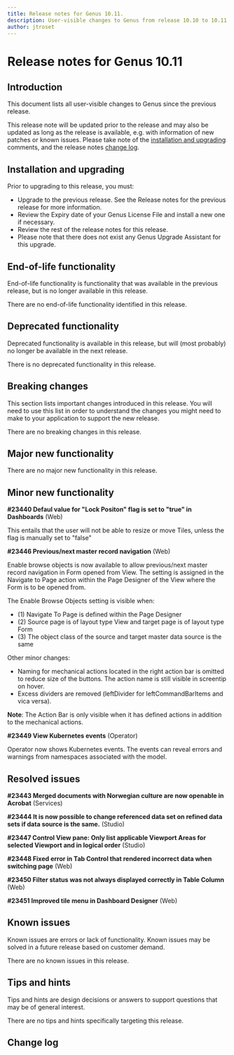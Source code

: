 ```yaml
---
title: Release notes for Genus 10.11.
description: User-visible changes to Genus from release 10.10 to 10.11.
author: jtroset
---
```


# Release notes for Genus 10.11

## Introduction

This document lists all user-visible changes to Genus since the previous release.

This release note will be updated prior to the release and may also be updated as long as the release is available, e.g. with information of new patches or known issues. Please take note of the [installation and upgrading](#installation-and-upgrading) comments, and the release notes [change log](#change-log).

## Installation and upgrading

Prior to upgrading to this release, you must:

- Upgrade to the previous release. See the Release notes for the previous release for more information.
- Review the Expiry date of your Genus License File and install a new one if necessary.
- Review the rest of the release notes for this release.
- Please note that there does not exist any Genus Upgrade Assistant for this upgrade.

<!--rntype01-start INSTALLATION / UPGRADE. DO NOT CHANGE THESE TAGS. ANY CHANGES BELOW WILL BE OVERWRITTEN.-->

<!--rntype01-end   INSTALLATION / UPGRADE. DO NOT CHANGE THESE TAGS. ANY CHANGES ABOVE WILL BE OVERWRITTEN.-->
<!-- release note type 2 is missing. That's ok.-->

## End-of-life functionality

End-of-life functionality is functionality that was available in the previous release, but is no longer available in this release.
<!--rntype03-start END-OF-LIFE. DO NOT CHANGE THESE TAGS. ANY CHANGES BELOW WILL BE OVERWRITTEN.-->
There are no end-of-life functionality identified in this release.
<!--rntype03-end   END-OF-LIFE. DO NOT CHANGE THESE TAGS. ANY CHANGES ABOVE WILL BE OVERWRITTEN.-->
## Deprecated functionality

Deprecated functionality is available in this release, but will (most probably) no longer be available in the next release.
<!--rntype04-start DEPRECATED. DO NOT CHANGE THESE TAGS. ANY CHANGES BELOW WILL BE OVERWRITTEN.-->
There is no deprecated functionality in this release.
<!--rntype04-end   DEPRECATED. DO NOT CHANGE THESE TAGS. ANY CHANGES ABOVE WILL BE OVERWRITTEN.-->
## Breaking changes

This section lists important changes introduced in this release. You will need to use this list in order to understand the changes you might need to make to your application to support the new release.
<!--rntype05-start BREAKING. DO NOT CHANGE THESE TAGS. ANY CHANGES BELOW WILL BE OVERWRITTEN.-->
There are no breaking changes in this release.
<!--rntype05-end   BREAKING. DO NOT CHANGE THESE TAGS. ANY CHANGES ABOVE WILL BE OVERWRITTEN.-->
## Major new functionality
<!--rntype06-start MAJOR. DO NOT CHANGE THESE TAGS. ANY CHANGES BELOW WILL BE OVERWRITTEN.-->
There are no major new functionality in this release.
<!--rntype06-end   MAJOR. DO NOT CHANGE THESE TAGS. ANY CHANGES ABOVE WILL BE OVERWRITTEN.-->
## Minor new functionality
<!--rntype07-start MINOR. DO NOT CHANGE THESE TAGS. ANY CHANGES BELOW WILL BE OVERWRITTEN.-->
<!--ID 07daadf4-b097-4b32-8362-e237c5fe35ac -->
**#23440 Defaul value for "Lock Positon" flag is set to "true" in Dashboards** (Web)

This entails that the user will not be able to resize or move Tiles, unless the flag is manually set to "false"

<!--ID f8b65ae8-8d79-4f9e-8728-fda751f25043 -->
**#23446 Previous/next master record navigation** (Web)

Enable browse objects is now available to allow previous/next master record navigation in Form opened from View.
The setting is assigned in the Navigate to Page action within the Page Designer of the View where the Form is to be opened from.

The Enable Browse Objects setting is visible when:

- (1) Navigate To Page is defined within the Page Designer
- (2) Source page is of layout type View and target page is of layout type Form
- (3) The object class of the source and target master data source is the same


Other minor changes:

- Naming for mechanical actions located in the right action bar is omitted to reduce size of the buttons. The action name is still visible in screentip on hover.
- Excess dividers are removed (leftDivider for leftCommandBarItems and vica versa).

**Note**: The Action Bar is only visible when it has defined actions in addition to the mechanical actions.

<!--ID f1048e0f-1009-4a5c-b014-080e0fc9f7ea -->
**#23449 View Kubernetes events** (Operator)

Operator now shows Kubernetes events. The events can reveal errors and warnings from namespaces associated with the model.

<!--rntype07-end   MINOR. DO NOT CHANGE THESE TAGS. ANY CHANGES ABOVE WILL BE OVERWRITTEN.-->
## Resolved issues
<!--rntype08-start RESOLVED ISSUES. DO NOT CHANGE THESE TAGS. ANY CHANGES BELOW WILL BE OVERWRITTEN.-->
<!--ID a8ef4710-8ac2-4867-a884-f3272ec6fa93 -->
**#23443 Merged documents with Norwegian culture are now openable in Acrobat** (Services)

<!--ID dc426f89-ede6-4bfa-a1ca-7e074f03d9c4 -->
**#23444 It is now possible to change referenced data set on refined data sets if data source is the same.** (Studio)

<!--ID 4acc31f8-860b-489c-a275-870336593ea2 -->
**#23447 Control View pane: Only list applicable Viewport Areas for selected Viewport and in logical order** (Studio)

<!--ID 896de4be-b37a-4f47-a3d0-ff8d318897f4 -->
**#23448 Fixed error in Tab Control that rendered incorrect data when switching page** (Web)

<!--ID 81ef3479-da45-4899-b65b-1892d14fa2d9 -->
**#23450 Filter status was not always displayed correctly in Table Column** (Web)

<!--ID 4676cc5b-0093-419e-9033-407a4877a748 -->
**#23451 Improved tile menu in Dashboard Designer** (Web)

<!--rntype08-end   RESOLVED ISSUES. DO NOT CHANGE THESE TAGS. ANY CHANGES ABOVE WILL BE OVERWRITTEN.-->
## Known issues

Known issues are errors or lack of functionality. Known issues may be solved in a future release based on customer demand.
<!--rntype09-start KNOWN ISSUES. DO NOT CHANGE THESE TAGS. ANY CHANGES BELOW WILL BE OVERWRITTEN.-->
There are no known issues in this release.
<!--rntype09-end   KNOWN ISSUES. DO NOT CHANGE THESE TAGS. ANY CHANGES ABOVE WILL BE OVERWRITTEN.-->
## Tips and hints

Tips and hints are design decisions or answers to support questions that may be of general interest.

There are no tips and hints specifically targeting this release.

## Change log
<!--changelog CHANGELOG. DO NOT CHANGE THIS TAG. ANY CHANGES BELOW WILL BE DELETED.-->
